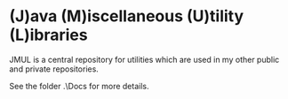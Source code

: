 (J)ava (M)iscellaneous (U)tility (L)ibraries
============================================

JMUL is a central repository for utilities which are used in my
other public and private repositories.

See the folder .\Docs for more details.
